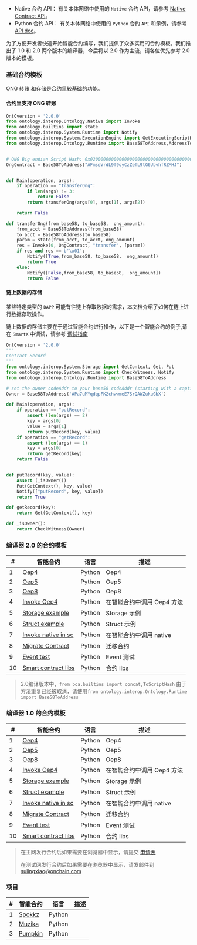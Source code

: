 

* Native 合约 API： 有关本体网络中使用的 ```Native``` 合约 API，请参考 [Native Contract API](https://github.com/ontio/ontology/blob/master/docs/specifications/native_contract/paramapi.md)。
* Python 合约 API： 有关本体网络中使用的 ```Python``` 合约 ```API``` 和示例，请参考 [API doc](https://apidoc.ont.io/smartcontract/)。


为了方便开发者快速开始智能合约编写，我们提供了众多实用的合约模板。我们推出了 1.0 和 2.0 两个版本的编译器，今后将以 2.0 作为主流，请各位优先参考 2.0 版本的模板。

### 基础合约模板

ONG 转账 和存储是合约里较基础的功能。

#### 合约里支持 ONG 转账

```python
OntCversion = '2.0.0'
from ontology.interop.Ontology.Native import Invoke
from ontology.builtins import state
from ontology.interop.System.Runtime import Notify
from ontology.interop.System.ExecutionEngine import GetExecutingScriptHash
from ontology.interop.Ontology.Runtime import Base58ToAddress,AddressToBase58


# ONG Big endian Script Hash: 0x0200000000000000000000000000000000000000
OngContract = Base58ToAddress("AFmseVrdL9f9oyCzZefL9tG6UbvhfRZMHJ")


def Main(operation, args):
    if operation == "transferOng":
        if len(args) != 3:
            return False
        return transferOng(args[0], args[1], args[2])

    return False

def transferOng(from_base58, to_base58,  ong_amount):
    from_acct = Base58ToAddress(from_base58)
    to_acct = Base58ToAddress(to_base58)
    param = state(from_acct, to_acct, ong_amount)
    res = Invoke(0, OngContract, "transfer", [param])
    if res and res == b'\x01':
        Notify([True,from_base58, to_base58,  ong_amount])
        return True
    else:
        Notify([False,from_base58, to_base58,  ong_amount])
        return False
```

#### 链上数据的存储

某些特定类型的 ```DAPP``` 可能有往链上存取数据的需求，本文档介绍了如何在链上进行数据存取操作。

链上数据的存储主要在于通过智能合约进行操作，以下是一个智能合约的例子,请在 ```SmartX``` 中调试，请参考 [调试指南](https://dev-docs.ont.io/#/docs-cn/QuickGuide/00-dapp_development?id=%E5%9C%A8-smartx-%E4%B8%AD%E5%88%9B%E5%BB%BA%EF%BC%8C%E7%BC%96%E8%AF%91%E5%92%8C%E9%83%A8%E7%BD%B2%E6%99%BA%E8%83%BD%E5%90%88%E7%BA%A6%E5%88%B0%E7%A7%81%E6%9C%89%E9%93%BE)

```python
OntCversion = '2.0.0'
"""
Contract Record
"""
from ontology.interop.System.Storage import GetContext, Get, Put
from ontology.interop.System.Runtime import CheckWitness, Notify
from ontology.interop.Ontology.Runtime import Base58ToAddress

# set the owner codeAddr to your base58 codeAddr (starting with a captical A)
Owner = Base58ToAddress('APa7uMYqdqpFK2chwwmeE7SrQAWZukuGbX')

def Main(operation, args):
    if operation == "putRecord":
        assert (len(args) == 2)
        key = args[0]
        value = args[1]
        return putRecord(key, value)
    if operation == "getRecord":
        assert (len(args) == 1)
        key = args[0]
        return getRecord(key)
    return False


def putRecord(key, value):
    assert (_isOwner())
    Put(GetContext(), key, value)
    Notify(["putRecord", key, value])
    return True

def getRecord(key):
    return Get(GetContext(), key)

def _isOwner():
    return CheckWitness(Owner)
```


### 编译器 2.0 的合约模板

| # | 智能合约                         |        语言      |   描述   |
| -----| ---------------------------------------- | ---------------- | ---------------- |
| 1| [Oep4](https://github.com/ONT-Avocados/python-template/blob/master/OEP4Sample/OEP4Sample_compiler2.0.py) |    Python     |    Oep4  |
| 2| [Oep5](https://github.com/ONT-Avocados/python-template/blob/master/OEP5Sample/OEP5Sample_compiler2.0.py) |  Python   |  Oep5   |
| 3| [Oep8](https://github.com/ONT-Avocados/python-template/blob/master/OEP8Sample/OEP8Sample_compiler2.0.py) |  Python   |  Oep8   |
| 4| [Invoke Oep4](https://github.com/ONT-Avocados/python-template/blob/master/Static_Call_Oep4/static_call_Oep4_compiler2.0.py) |  Python  | 在智能合约中调用 Oep4 方法 |
| 5| [Storage example](https://github.com/ONT-Avocados/python-template/blob/master/Storage_Example/storage_example_compiler2.0.py) |   Python  |   Storage 示例  |
| 6| [Struct example](https://github.com/ONT-Avocados/python-template/blob/master/Struct_Example/struct_example_compiler2.0.py) |   Python  | Struct 示例  |
| 7| [Invoke native in sc](https://github.com/ONT-Avocados/python-template/blob/master/NativeAssetInvoke/native_asset_invoke_compiler2.0.py) | Python | 在智能合约中调用 native |
| 8| [Migrate Contract](https://github.com/ONT-Avocados/python-template/blob/master/MigrateDestruct/migrate_destroyWithinContract_compiler2.0.py) | Python | 迁移合约 |
| 9| [Event test](https://github.com/ONT-Avocados/python-template/blob/master/EventTest/event_test_compiler2.0.py) | Python|   Event 测试  |
|10| [Smart contract libs](https://github.com/ONT-Avocados/python-template/tree/master/libs) | Python|  合约 libs    |

> 2.0编译版本中，`from boa.builtins import concat,ToScriptHash` 由于方法重复已经被取消，请使用`from ontology.interop.Ontology.Runtime import Base58ToAddress`

### 编译器 1.0 的合约模板

| # | 智能合约                         |        语言      |   描述   |
| -----| ---------------------------------------- | ---------------- | ---------------- |
| 1| [Oep4](https://github.com/ONT-Avocados/python-template/blob/master/OEP4Sample/OEP4Sample.py) |    Python     |    Oep4  |
| 2| [Oep5](https://github.com/ONT-Avocados/python-template/blob/master/OEP5Sample/OEP5Sample.py) |  Python   |  Oep5   |
| 3| [Oep8](https://github.com/ONT-Avocados/python-template/blob/master/OEP8Sample/OEP8Sample.py) |  Python   |  Oep8   |
| 4| [Invoke Oep4](https://github.com/ONT-Avocados/python-template/blob/master/Static_Call_Oep4/static_call_Oep4.py) |  Python  | 在智能合约中调用 Oep4 方法 |
| 5| [Storage example](https://github.com/ONT-Avocados/python-template/blob/master/Storage_Example/storage_example.py) |   Python  |   Storage 示例  |
| 6| [Struct example](https://github.com/ONT-Avocados/python-template/blob/master/Struct_Example/struct_example.py) |   Python  | Struct 示例  |
| 7| [Invoke native in sc](https://github.com/ONT-Avocados/python-template/blob/master/NativeAssetInvoke/native_asset_invoke.py) | Python | 在智能合约中调用 native |
| 8| [Migrate Contract](https://github.com/ONT-Avocados/python-template/blob/master/MigrateDestruct/migrate_destroyWithinContract.py) | Python | 迁移合约 |
| 9| [Event test](https://github.com/ONT-Avocados/python-template/blob/master/EventTest/event_test.py) | Python|   Event 测试  |
|10| [Smart contract libs](https://github.com/ONT-Avocados/python-template/tree/master/libs) | Python|  合约 libs    |

> 在主网发行合约后如果需要在浏览器中显示，请提交 [申请表](https://docs.google.com/forms/d/e/1FAIpQLSdszQp1BbviS83psIZUZYMKoNkn0e4zcYxrVqM6v5Qbmzby3g/viewform?vc=0&c=0&w=1)
>
> 在测试网发行合约后如果需要在浏览器中显示，请发邮件到 sulingxiao@onchain.com

### 项目

| # | 智能合约                             |        语言      |   描述   |
| -----| ---------------------------------------- | ---------------- | ---------------- |
| 1| [Spokkz](https://github.com/Spuul/spokkz-ontology-smart-contracts/blob/master/contracts/contracts/SpokkzCoin.py) |    Python     |      |
| 2| [Muzika](https://github.com/MuzikaFoundation/ontology-smart-contract/blob/master/contracts/contracts/MuzikaCoin.py) |    Python     |      |
| 3| [Pumpkin](https://github.com/skyinglyh1/CollectPumpkin/blob/master/collectPumpkin.py) |    Python     |      |
